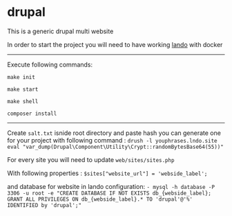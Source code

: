 # drupal
This is a generic drupal multi website

In order to start the project you will need to have working [lando](https://lando.dev/download/) with docker

***

Execute following commands:

`make init`

`make start`

`make shell`

`composer install`

***

Create `salt.txt` isnide root directory and paste hash
you can generate one for your project with following command :
```drush -l youphrases.lndo.site eval "var_dump(Drupal\Component\Utility\Crypt::randomBytesBase64(55))"```

For every site you will need to update
```web/sites/sites.php```

With following properties : ```$sites["website_url"] = 'webside_label';```

and database for website in lando configuration:
```- mysql -h database -P 3306 -u root -e "CREATE DATABASE IF NOT EXISTS db_{webside_label}; GRANT ALL PRIVILEGES ON db_{webside_label}.* TO 'drupal'@'%' IDENTIFIED by 'drupal';"```
